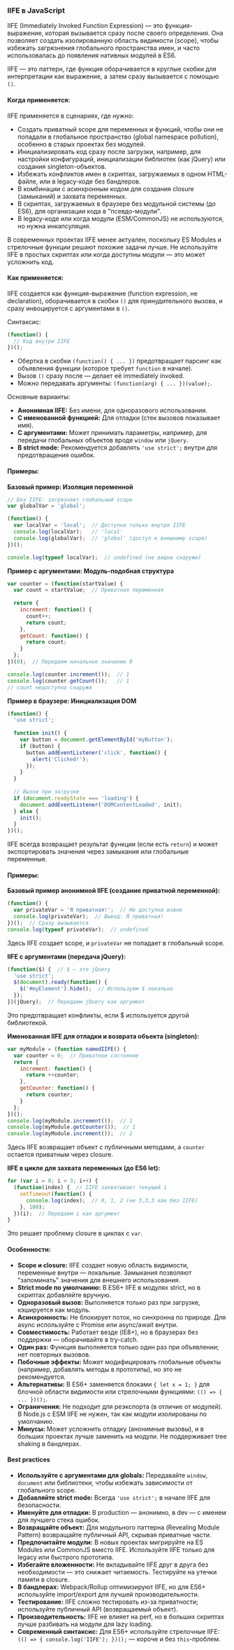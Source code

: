 ### IIFE в JavaScript

IIFE (Immediately Invoked Function Expression) — это функция-выражение, которая вызывается сразу после своего определения. Она позволяет создать изолированную область видимости (scope), чтобы избежать загрязнения глобального пространства имен, и часто использовалась до появления нативных модулей в ES6. 

IIFE — это паттерн, где функция оборачивается в круглые скобки для интерпретации как выражение, а затем сразу вызывается с помощью `()`.

#### Когда применяется:

IIFE применяется в сценариях, где нужно:
- Создать приватный scope для переменных и функций, чтобы они не попадали в глобальное пространство (global namespace pollution), особенно в старых проектах без модулей.
- Инициализировать код сразу после загрузки, например, для настройки конфигураций, инициализации библиотек (как jQuery) или создания singleton-объектов.
- Избежать конфликтов имен в скриптах, загружаемых в одном HTML-файле, или в legacy-коде без бандлеров.
- В комбинации с асинхронным кодом для создания closure (замыканий) и захвата переменных.
- В скриптах, загружаемых в браузере без модульной системы (до ES6), для организации кода в "псевдо-модули".
- В legacy-коде или когда модули (ESM/CommonJS) не используются, но нужна инкапсуляция.

В современных проектах IIFE менее актуален, поскольку ES Modules и стрелочные функции решают похожие задачи лучше. Не используйте IIFE в простых скриптах или когда доступны модули — это может усложнить код.

#### Как применяется:

IIFE создается как функция-выражение (function expression, не declaration), оборачивается в скобки `()` для принудительного вызова, и сразу инвоцируется с аргументами в `()`. 

Синтаксис:

```javascript
(function() {
  // Код внутри IIFE
})();
```

- Обертка в скобки `(function() { ... })` предотвращает парсинг как объявления функции (которое требует `function` в начале).
- Вызов `()` сразу после — делает её immediately invoked.
- Можно передавать аргументы: `(function(arg) { ... })(value);`.

Основные варианты:
- **Анонимная IIFE:** Без имени, для одноразового использования.
- **С именованной функцией:** Для отладки (стек вызовов показывает имя).
- **С аргументами:** Может принимать параметры, например, для передачи глобальных объектов вроде `window` или `jQuery`.
- **В strict mode:** Рекомендуется добавлять `'use strict';` внутри для предотвращения ошибок.

#### Примеры:

**Базовый пример: Изоляция переменной**

```javascript
// Без IIFE: загрязняет глобальный scope
var globalVar = 'global';

(function() {
  var localVar = 'local';  // Доступна только внутри IIFE
  console.log(localVar);   // 'local'
  console.log(globalVar);  // 'global' (доступ к внешнему scope)
})();

console.log(typeof localVar);  // undefined (не видна снаружи)
```

**Пример с аргументами: Модуль-подобная структура**

```javascript
var counter = (function(startValue) {
  var count = startValue;  // Приватная переменная
  
  return {
    increment: function() {
      count++;
      return count;
    },
    getCount: function() {
      return count;
    }
  };
})(0);  // Передаем начальное значение 0

console.log(counter.increment());  // 1
console.log(counter.getCount());   // 1
// count недоступна снаружи
```

**Пример в браузере: Инициализация DOM**

```javascript
(function() {
  'use strict';
  
  function init() {
    var button = document.getElementById('myButton');
    if (button) {
      button.addEventListener('click', function() {
        alert('Clicked!');
      });
    }
  }
  
  // Вызов при загрузке
  if (document.readyState === 'loading') {
    document.addEventListener('DOMContentLoaded', init);
  } else {
    init();
  }
})();
```

IIFE всегда возвращает результат функции (если есть `return`) и может экспортировать значения через замыкания или глобальные переменные.

#### Примеры:

**Базовый пример анонимной IIFE (создание приватной переменной):**

```javascript
(function() {
  var privateVar = 'Я приватная!';  // Не доступна извне
  console.log(privateVar);  // Вывод: Я приватная!
})();  // Сразу вызывается
console.log(typeof privateVar);  // undefined
```
Здесь IIFE создает scope, и `privateVar` не попадает в глобальный scope.

**IIFE с аргументами (передача jQuery):**

```javascript
(function($) {  // $ — это jQuery
  'use strict';
  $(document).ready(function() {
    $('#myElement').hide();  // Используем $ локально
  });
})(jQuery);  // Передаем jQuery как аргумент
```
Это предотвращает конфликты, если $ используется другой библиотекой.

**Именованная IIFE для отладки и возврата объекта (singleton):**

```javascript
var myModule = (function namedIIFE() {
  var counter = 0;  // Приватное состояние
  return {
    increment: function() {
      return ++counter;
    },
    getCounter: function() {
      return counter;
    }
  };
})();
console.log(myModule.increment());  // 1
console.log(myModule.getCounter());  // 1
console.log(myModule.increment());  // 2
```
Здесь IIFE возвращает объект с публичными методами, а `counter` остается приватным через closure.

**IIFE в цикле для захвата переменных (до ES6 let):**

```javascript
for (var i = 0; i < 3; i++) {
  (function(index) {  // IIFE захватывает текущий i
    setTimeout(function() {
      console.log(index);  // 0, 1, 2 (не 3,3,3 как без IIFE)
    }, 100);
  })(i);  // Передаем i как аргумент
}
```
Это решает проблему closure в циклах с `var`.

#### Особенности:

- **Scope и closure:** IIFE создает новую область видимости, переменные внутри — локальные. Замыкания позволяют "запоминать" значения для внешнего использования.
- **Strict mode по умолчанию:** В ES6+ IIFE в модулях strict, но в скриптах добавляйте вручную.
- **Одноразовый вызов:** Выполняется только раз при загрузке, кэшируется как модуль.
- **Асинхронность:** Не блокирует поток, но синхронна по природе. Для async используйте с Promise или async/await внутри.
- **Совместимость:** Работает везде (IE8+), но в браузерах без поддержки — оборачивайте в try-catch.
- **Один раз:** Функция выполняется только один раз при объявлении; нет повторных вызовов.
- **Побочные эффекты:** Может модифицировать глобальные объекты (например, добавлять методы в прототипы), но это не рекомендуется.
- **Альтернативы:** В ES6+ заменяется блоками `{ let x = 1; }` для блочной области видимости или стрелочными функциями: `(() => { ... })();`.
- **Ограничения:** Не подходит для реэкспорта (в отличие от модулей). В Node.js с ESM IIFE не нужен, так как модули изолированы по умолчанию.
- **Минусы:** Может усложнить отладку (анонимные вызовы), и в больших проектах лучше заменить на модули. Не поддерживает tree shaking в бандлерах.

#### Best practices
- **Используйте с аргументами для globals:** Передавайте `window`, `document` или библиотеки, чтобы избежать зависимости от глобального scope.
- **Добавляйте strict mode:** Всегда `'use strict';` в начале IIFE для безопасности.
- **Именуйте для отладки:** В production — анонимно, в dev — с именем для лучшего стека ошибок.
- **Возвращайте объект:** Для модульного паттерна (Revealing Module Pattern) возвращайте публичный API, скрывая приватные части.
- **Предпочитайте модули:** В новых проектах мигрируйте на ES Modules или CommonJS вместо IIFE. Используйте IIFE только для legacy или быстрого прототипа.
- **Избегайте вложенности:** Не вкладывайте IIFE друг в друга без необходимости — это снижает читаемость. Тестируйте на утечки памяти в closure.
- **В бандлерах:** Webpack/Rollup оптимизируют IIFE, но для ES6+ используйте import/export для лучшей производительности.
- **Тестирование:** IIFE сложно тестировать из-за приватности; используйте публичный API (возвращаемый объект).
- **Производительность:** IIFE не влияет на perf, но в больших скриптах лучше разбивать на модули для lazy loading.
- **Современный синтаксис:** Для ES6+ используйте стрелочные IIFE: `(() => { console.log('IIFE'); })();` — короче и без `this`-проблем.